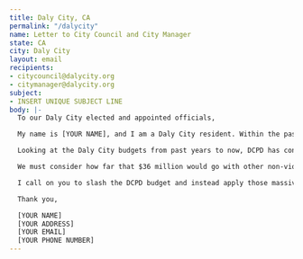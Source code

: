 ```yaml
---
title: Daly City, CA
permalink: "/dalycity"
name: Letter to City Council and City Manager
state: CA
city: Daly City
layout: email
recipients:
- citycouncil@dalycity.org
- citymanager@dalycity.org
subject:
- INSERT UNIQUE SUBJECT LINE
body: |-
  To our Daly City elected and appointed officials,

  My name is [YOUR NAME], and I am a Daly City resident. Within the past week, we have seen a nationwide movement take to our streets in protest and outrage at the brutalization of Black people in our country at the hands of the police. The discussion has branched to whether the violent enforcement strategies of police actually keep us safe and are helpful to our community, and I believe we need to address that here in Daly City. We must acknowledge and dismantle the waste and harm of our police budget.

  Looking at the Daly City budgets from past years to now, DCPD has constantly been awarded a colossal share of our city's expenditures, far more than the rest of our services provided. This year, the allocation for DCPD was $36,691,658, which is 40% of our total city budget. Forty Percent! The next closest item in the budget is our Fire Department at 23%. And to what end? DCPD are not showing in budget reports that their massive resources have kept us safer. We are seeing that police around the country are violent, racist, and wasteful, and that's what we're financially empowering in our community above all other services. What we are also seeing is more and more evidence that community safety is much more likely to occur when people's needs are being met.

  We must consider how far that $36 million would go with other non-violent, prevention-oriented services that address our livelihoods and humanity such as health services, social services, infrastructure, childcare assistance, homelessness services, libraries, and our parks and recreation services. We need to reimagine public safety to address root causes rather than defaulting to violence - which is disproportionately used against our Black neighbors (and others who've been targeted by police historically). Additionally with COVID-19 affecting our community's economy for the forseeable future, budget cuts will likely be made; we must start with DCPD before anything else.

  I call on you to slash the DCPD budget and instead apply those massive resources towards these stated alternatives. Help us keep Daly City truly safe, healthy, and prosperous. and join me, your fellow residents, and the rest of the country in moving away from violent policing and toward a just society.

  Thank you,

  [YOUR NAME]
  [YOUR ADDRESS]
  [YOUR EMAIL]
  [YOUR PHONE NUMBER]
---
```


